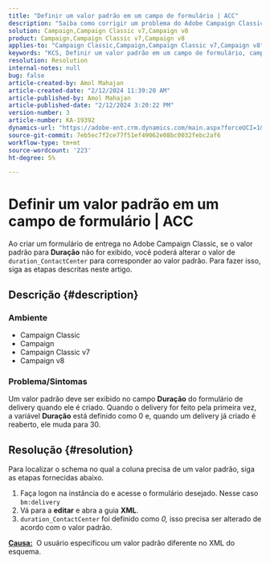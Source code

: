 ```yaml
---
title: "Definir um valor padrão em um campo de formulário | ACC"
description: "Saiba como corrigir um problema do Adobe Campaign Classic em que o valor padrão não é exibido no campo Duração do formulário de entrega."
solution: Campaign,Campaign Classic v7,Campaign v8
product: Campaign,Campaign Classic v7,Campaign v8
applies-to: "Campaign Classic,Campaign,Campaign Classic v7,Campaign v8"
keywords: "KCS, Definir um valor padrão em um campo de formulário, campo de formulário, ACC, Campanha, Campaign Classic, Esquema, XML"
resolution: Resolution
internal-notes: null
bug: false
article-created-by: Amol Mahajan
article-created-date: "2/12/2024 11:39:20 AM"
article-published-by: Amol Mahajan
article-published-date: "2/12/2024 3:20:22 PM"
version-number: 3
article-number: KA-19392
dynamics-url: "https://adobe-ent.crm.dynamics.com/main.aspx?forceUCI=1&pagetype=entityrecord&etn=knowledgearticle&id=e0d78559-9bc9-ee11-9079-6045bd006b4b"
source-git-commit: 7eb5ec7f2ce77f51ef49062e08bc0032febc2af6
workflow-type: tm+mt
source-wordcount: '223'
ht-degree: 5%

---
```


# Definir um valor padrão em um campo de formulário | ACC


Ao criar um formulário de entrega no Adobe Campaign Classic, se o valor padrão para <b>Duração</b> não for exibido, você poderá alterar o valor de `duration_ContactCenter` para corresponder ao valor padrão. Para fazer isso, siga as etapas descritas neste artigo.

## Descrição {#description}


### <b>Ambiente</b>

- Campaign Classic
- Campaign
- Campaign Classic v7
- Campaign v8




### <b>Problema/Sintomas</b>

Um valor padrão deve ser exibido no campo <b>Duração</b> do formulário de delivery quando ele é criado. Quando o delivery for feito pela primeira vez, a variável <b>Duração</b> está definido como 0 e, quando um delivery já criado é reaberto, ele muda para 30.


## Resolução {#resolution}


Para localizar o schema no qual a coluna precisa de um valor padrão, siga as etapas fornecidas abaixo.

1. Faça logon na instância do e acesse o formulário desejado. Nesse caso `bm:delivery`
2. Vá para a <b>editar</b> e abra a guia <b>XML</b>.
3. `duration_ContactCenter` foi definido como *0,* isso precisa ser alterado de acordo com o valor padrão.




<b><u>Causa:</u></b>  O usuário especificou um valor padrão diferente no XML do esquema.
